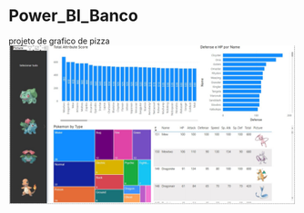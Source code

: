 # Power_BI_Banco
 projeto de grafico de pizza
![Screenshot](https://raw.githubusercontent.com/olivierdenilson/Projeto-Pokemom---Power-BI/main/tela_projeto.jpg) 
